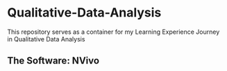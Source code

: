 # Qualitative-Data-Analysis
This repository serves as a container for my Learning Experience Journey in Qualitative Data Analysis

## The Software: NVivo
